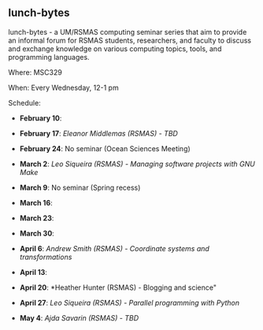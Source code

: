 ## lunch-bytes
lunch-bytes - a UM/RSMAS computing seminar series that aim to provide an informal
forum for RSMAS students, researchers, and faculty to discuss and exchange knowledge
on various computing topics, tools, and programming languages.

Where: MSC329

When: Every Wednesday, 12-1 pm

Schedule:

* **February 10**:

* **February 17**: *Eleanor Middlemas (RSMAS) - TBD*

* **February 24**: No seminar (Ocean Sciences Meeting)

* **March 2**: *Leo Siqueira (RSMAS) - Managing software projects with GNU Make*

* **March 9**: No seminar (Spring recess)

* **March 16**:

* **March 23**:

* **March 30**:

* **April 6**: *Andrew Smith (RSMAS) - Coordinate systems and transformations*

* **April 13**:

* **April 20**: *Heather Hunter (RSMAS) - Blogging and science"

* **April 27**: *Leo Siqueira (RSMAS) - Parallel programming with Python*

* **May 4**: *Ajda Savarin (RSMAS) - TBD*
